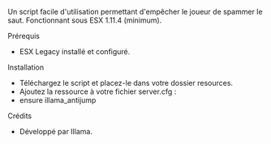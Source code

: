 Un script facile d'utilisation permettant d'empêcher le joueur de spammer le saut. Fonctionnant sous ESX 1.11.4 (minimum). 

Prérequis
- ESX Legacy installé et configuré.

Installation
- Téléchargez le script et placez-le dans votre dossier resources.
- Ajoutez la ressource à votre fichier server.cfg :
- ensure illama_antijump

Crédits
- Développé par Illama.
